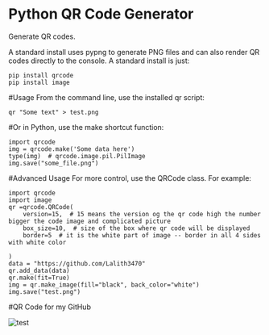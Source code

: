 # Python QR Code Generator
Generate QR codes.

A standard install uses pypng to generate PNG files and can also render QR codes directly to the console. A standard install is just:
```
pip install qrcode
pip install image
```
#Usage
From the command line, use the installed qr script:
```
qr "Some text" > test.png
```
#Or in Python, use the make shortcut function:
```
import qrcode
img = qrcode.make('Some data here')
type(img)  # qrcode.image.pil.PilImage
img.save("some_file.png")
```
#Advanced Usage
For more control, use the QRCode class. For example:
```
import qrcode
import image
qr =qrcode.QRCode(
    version=15,  # 15 means the version og the qr code high the number bigger the code image and complicated picture
    box_size=10,  # size of the box where qr code will be displayed
    border=5  # it is the white part of image -- border in all 4 sides with white color

)
data = "https://github.com/Lalith3470"
qr.add_data(data)
qr.make(fit=True)
img = qr.make_image(fill="black", back_color="white")
img.save("test.png")
```
#QR Code for my GitHub

![test](https://user-images.githubusercontent.com/101722978/235346731-3867299a-2714-4f19-bc91-84b6c29d3442.png)
